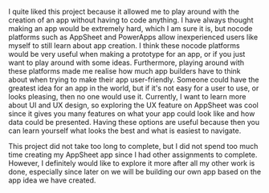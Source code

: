 I quite liked this project because it allowed me to play around with the creation of an app without having to code anything. I have always thought making an app would be extremely hard, which I am sure it is, but nocode platforms such as AppSheet and PowerApps allow inexperienced users like myself to still learn about app creation. I think these nocode platforms would be very useful when making a prototype for an app, or if you just want to play around with some ideas. Furthermore, playing around with these platforms made me realise how much app builders have to think about when trying to make their app user-friendly. Someone could have the greatest idea for an app in the world, but if it's not easy for a user to use, or looks pleasing, then no one would use it. Currently, I want to learn more about UI and UX design, so exploring the UX feature on AppSheet was cool since it gives you many features on what your app could look like and how data could be presented. Having these options are useful because then you can learn yourself what looks the best and what is easiest to navigate. 

This project did not take too long to complete, but I did not spend too much time creating my AppSheet app since I had other assignments to complete. However, I definitely would like to explore it more after all my other work is done, especially since later on we will be building our own app based on the app idea we have created. 
